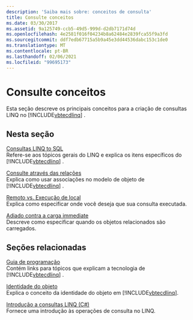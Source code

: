 ```yaml
---
description: 'Saiba mais sobre: conceitos de consulta'
title: Consulte conceitos
ms.date: 03/30/2017
ms.assetid: 9a125749-ccb5-49d5-999d-d2db7171d74d
ms.openlocfilehash: 4e2581f016f04234b8a62484e2839fca55f9a3fd
ms.sourcegitcommit: ddf7edb67715a5b9a45e3dd44536dabc153c1de0
ms.translationtype: MT
ms.contentlocale: pt-BR
ms.lasthandoff: 02/06/2021
ms.locfileid: "99695173"
---
```

# <a name="query-concepts"></a>Consulte conceitos

Esta seção descreve os principais conceitos para a criação de consultas LINQ no [!INCLUDE[vbtecdlinq](../../../../../../includes/vbtecdlinq-md.md)] .  
  
## <a name="in-this-section"></a>Nesta seção  

 [Consultas LINQ to SQL](linq-to-sql-queries.md)  
 Refere-se aos tópicos gerais do LINQ e explica os itens específicos do [!INCLUDE[vbtecdlinq](../../../../../../includes/vbtecdlinq-md.md)] .  
  
 [Consulte através das relações](querying-across-relationships.md)  
 Explica como usar associações no modelo de objeto de [!INCLUDE[vbtecdlinq](../../../../../../includes/vbtecdlinq-md.md)] .  
  
 [Remoto vs. Execução de local](remote-vs-local-execution.md)  
 Explica como especificar onde você deseja que sua consulta executada.  
  
 [Adiado contra a carga immediate](deferred-versus-immediate-loading.md)  
 Descreve como especificar quando os objetos relacionados são carregados.  
  
## <a name="related-sections"></a>Seções relacionadas  

 [Guia de programação](programming-guide.md)  
 Contém links para tópicos que explicam a tecnologia de [!INCLUDE[vbtecdlinq](../../../../../../includes/vbtecdlinq-md.md)] .  
  
 [Identidade do objeto](object-identity.md)  
 Explica o conceito da identidade do objeto em [!INCLUDE[vbtecdlinq](../../../../../../includes/vbtecdlinq-md.md)].  
  
 [Introdução a consultas LINQ (C#)](../../../../../csharp/programming-guide/concepts/linq/introduction-to-linq-queries.md)  
 Fornece uma introdução às operações de consulta no LINQ.
